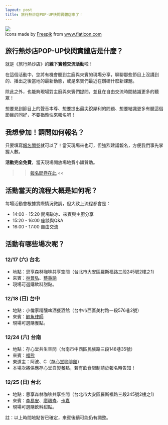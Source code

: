 ```yaml
---
layout: post
title: 旅行熱炒店POP-UP快閃實體店來了！
---
```


<img class="flaticon" src="https://cdn-icons-png.flaticon.com/512/673/673615.png">
<div class="attribution">Icons made by <a href="https://www.flaticon.com/authors/freepik" title="Freepik">Freepik</a> from <a href="https://www.flaticon.com/" title="Flaticon">www.flaticon.com</a></div>

## 旅行熱炒店POP-UP快閃實體店是什麼？

就是《旅行熱炒店》的**線下實體交流活動**啦！

在這個活動中，您將有機會聽到主廚與來賓的現場分享，聊聊那些節目上沒講到的、播出之後當地的最新動態，或是來賓們最近在鑽研什麼新課題。

除此之外，也能夠現場對主廚與來賓們提問，並且在自由交流時間結識更多的聽眾！

想要見到節目上的聲音本尊、想要提出最尖銳犀利的問題、想要結識更多有聽這個節目的同好，不要猶豫快來報名吧！

## 我想參加！請問如何報名？

只要填寫[報名問卷](https://forms.gle/6ZSNDj72EAbsVoyF6)就可以了！當天現場來也可，但強烈建議報名，方便我們事先掌握人數。

**活動完全免費**，當天現場開放場地費小額贊助。

 >> [報名問卷在此](https://forms.gle/6ZSNDj72EAbsVoyF6) <<

## 活動當天的流程大概是如何呢？

每場活動會根據實際情況微調，但大致上流程都會是：

* 14:00 - 15:20 開場破冰、來賓與主廚分享
* 15:20 - 16:00 座談與Q&A
* 16:00 - 17:00 自由交流

## 活動有哪些場次呢？

### 12/17 (六) 台北

* 地點：思享森林咖啡共享空間（台北市大安區羅斯福路三段245號2樓之1）
* 來賓：[林晉弘](/guest/micclin)、[蔡秉諭](/guest/pengru)
* 現場可選購飲料甜點。

### 12/18 (日) 台中

* 地點：小倫家精釀啤酒餐酒館（台中市西區美村路一段576巷2號）
* 來賓：[鯨魚律師](/guest/whale)
* 現場可選購餐點。

### 12/24 (六) 台南

* 地點：存心堂共生空間（台南市中西區民族路三段148巷35號）
* 來賓：[福熊](/guest/winteam)
* 東道主：阿波、C（[存心堂咖啡館](https://linktr.ee/transheartcafe)）
* 本場次將供應存心堂自製餐點，若有飲食限制請於報名時告知！

### 12/25 (日) 台北

* 地點：思享森林咖啡共享空間（台北市大安區羅斯福路三段245號2樓之1）
* 來賓：[李易安](/guest/yian)、[廖珮岑](/guest/peitsun)、[卡嘉](/guest/katya)
* 現場可選購飲料甜點。

註：以上時間地點皆已確定，來賓後續可能仍有調整。
